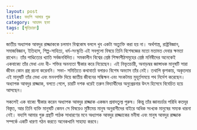 ```yaml
---
layout: post
title: যদ্যপি আমার গুরু
category: আহমদ ছফা
tags: [স্মৃতিচারণ]
---
```

জাতীয় অধ্যাপক আবদুর রাজ্জাককে চলমান বিশ্বকোষ বললে খুব একটা অত্যুক্তি করা হয় না। অর্থশাস্ত্র, রাষ্ট্রবিজ্ঞান, সমাজবিজ্ঞান, ইতিহাস, শিল্প-সাহিত্য, ধর্ম-সংস্কৃতি এই সবগুলো বিষয়ে তিনি বিশেষজ্ঞের মতো মতামত দেবার ক্ষমতা রাখেন। তাঁর পাণ্ডিত্যের খ্যাতি সর্বজনবিদিত। সমকালীন বিশ্বের শ্রেষ্ঠ শিক্ষাপীঠসমূহের শ্রেষ্ঠ মনিষীদের অনেকেই একবাক্যে তাঁর মেধা এবং ধী- শক্তির অনন্যতা স্বীকার করে নিয়েছেন। এই নিভৃতচারী, অনাড়ম্বর জ্ঞান্সাধক মানুষটি সারা জীবন কোন গ্রন্থ রচনা করেননি। সভা- সমিতিতে কথাবার্তা বলারও বিশেষ অভ্যাস তাঁর নেই। তথাপি কৃশকায়, অকৃতদার এই মানুষটি তাঁর মেধা এবং মননশক্তি দিয়ে জাতীয় জীবনের সন্ধিক্ষন এবং সংকটময় মুহূর্তসময়ে পথ নির্দেশ করেছেন। অধ্যাপক আবদুর রাজ্জাক, বলতে গেলে, চারটি দশক ধরেই তরুন বিদ্যার্থীদের অনুপ্রেরনার উৎস হিসেবে বিবেচিত হয়ে আসছেন।
<!--বাকিঅংশ পড়ুন-->
সকলেই এক বাক্যে স্বীকার করেন অধ্যাপক আবদুর রাজ্জাক একজন প্রবাদতুল্য পুরুষ। কিন্তু তাঁর জ্ঞানচর্চার পরিধি কতদূর বিস্তৃত, আর তিনি ব্যক্তি মানুষটি কেমন সে বিষয়েও মুষ্টিমেয় মানুষ অনুরাগীদের বাইরে অধিক সংখ্যক মানুষের সম্যক ধারনা নেই। যদ্যপি আমার গুরু গ্রন্থটি পাঠক সাধারণের মনে অধ্যাপক আবদুর রাজ্জাকের মনীষা এবং মানুষ আবদুর রাজ্জাক সম্পর্কে একটি ধারণা গঠন করতে অনেকখানি সাহায্য করবে।
